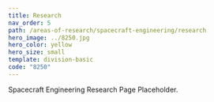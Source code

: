 ```yaml
---
title: Research
nav_order: 5
path: /areas-of-research/spacecraft-engineering/research
hero_image: ../8250.jpg
hero_color: yellow
hero_size: small
template: division-basic
code: "8250"
---
```

Spacecraft Engineering Research Page Placeholder.
